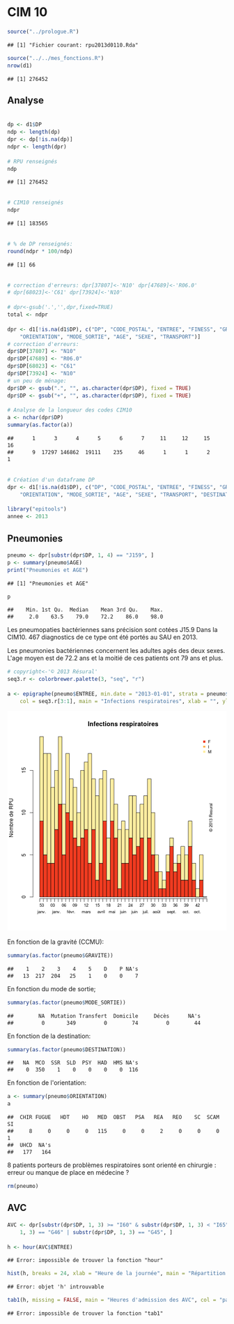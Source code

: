 CIM 10
========================================================


```r
source("../prologue.R")
```

```
## [1] "Fichier courant: rpu2013d0110.Rda"
```

```r
source("../../mes_fonctions.R")
nrow(d1)
```

```
## [1] 276452
```


Analyse
----------


```r

dp <- d1$DP
ndp <- length(dp)
dpr <- dp[!is.na(dp)]
ndpr <- length(dpr)

# RPU renseignés
ndp
```

```
## [1] 276452
```

```r

# CIM10 renseignés
ndpr
```

```
## [1] 183565
```

```r

# % de DP renseignés:
round(ndpr * 100/ndp)
```

```
## [1] 66
```

```r

# correction d'erreurs: dpr[37807]<-'N10' dpr[47689]<-'R06.0'
# dpr[68023]<-'C61' dpr[73924]<-'N10'

# dpr<-gsub('.','',dpr,fixed=TRUE)
total <- ndpr

dpr <- d1[!is.na(d1$DP), c("DP", "CODE_POSTAL", "ENTREE", "FINESS", "GRAVITE", 
    "ORIENTATION", "MODE_SORTIE", "AGE", "SEXE", "TRANSPORT")]
# correction d'erreurs:
dpr$DP[37807] <- "N10"
dpr$DP[47689] <- "R06.0"
dpr$DP[68023] <- "C61"
dpr$DP[73924] <- "N10"
# un peu de ménage:
dpr$DP <- gsub(".", "", as.character(dpr$DP), fixed = TRUE)
dpr$DP <- gsub("+", "", as.character(dpr$DP), fixed = TRUE)

# Analyse de la longueur des codes CIM10
a <- nchar(dpr$DP)
summary(as.factor(a))
```

```
##      1      3      4      5      6      7     11     12     15     16 
##      9  17297 146862  19111    235     46      1      1      2      1
```

```r

# Création d'un dataframe DP
dpr <- d1[!is.na(d1$DP), c("DP", "CODE_POSTAL", "ENTREE", "FINESS", "GRAVITE", 
    "ORIENTATION", "MODE_SORTIE", "AGE", "SEXE", "TRANSPORT", "DESTINATION")]

library("epitools")
annee <- 2013
```


Pneumonies
----------


```r
pneumo <- dpr[substr(dpr$DP, 1, 4) == "J159", ]
p <- summary(pneumo$AGE)
print("Pneumonies et AGE")
```

```
## [1] "Pneumonies et AGE"
```

```r
p
```

```
##    Min. 1st Qu.  Median    Mean 3rd Qu.    Max. 
##     2.0    63.5    79.0    72.2    86.0    98.0
```

Les pneumopaties bactériennes sans précision sont cotées J15.9 Dans la CIM10.
467 diagnostics de ce type ont été portés au SAU en 2013.

Les pneumonies bactériennes concernent les adultes agés des deux sexes. L'age moyen est de 72.2 ans et la moitié de ces patients ont 79 ans et plus.



```r
# copyright<-'© 2013 Résural'
seq3.r <- colorbrewer.palette(3, "seq", "r")

a <- epigraphe(pneumo$ENTREE, min.date = "2013-01-01", strata = pneumo$SEXE, 
    col = seq3.r[3:1], main = "Infections respiratoires", xlab = "", ylab = "Nombre de RPU")
```

![plot of chunk pneumo](figure/pneumo.png) 

En fonction de la gravité (CCMU):

```r
summary(as.factor(pneumo$GRAVITE))
```

```
##    1    2    3    4    5    D    P NA's 
##   13  217  204   25    1    0    0    7
```

En fonction du mode de sortie;

```r
summary(as.factor(pneumo$MODE_SORTIE))
```

```
##        NA  Mutation Transfert  Domicile     Décès      NA's 
##         0       349         0        74         0        44
```


En fonction de la destination:

```r
summary(as.factor(pneumo$DESTINATION))
```

```
##   NA  MCO  SSR  SLD  PSY  HAD  HMS NA's 
##    0  350    1    0    0    0    0  116
```


En fonction de l'orientation:

```r
a <- summary(pneumo$ORIENTATION)
a
```

```
##  CHIR FUGUE   HDT    HO   MED  OBST   PSA   REA   REO    SC  SCAM    SI 
##     8     0     0     0   115     0     0     2     0     0     0     1 
##  UHCD  NA's 
##   177   164
```


8 patients porteurs de problèmes respiratoires sont orienté en chirurgie : erreur ou manque de place en médecine ?


```r
rm(pneumo)
```


AVC
---


```r
AVC <- dpr[substr(dpr$DP, 1, 3) >= "I60" & substr(dpr$DP, 1, 3) < "I65" | substr(dpr$DP, 
    1, 3) == "G46" | substr(dpr$DP, 1, 3) == "G45", ]

h <- hour(AVC$ENTREE)
```

```
## Error: impossible de trouver la fonction "hour"
```

```r
hist(h, breaks = 24, xlab = "Heure de la journée", main = "Répartition des AVC dans la journée")
```

```
## Error: objet 'h' introuvable
```

```r
tab1(h, missing = FALSE, main = "Heures d'admission des AVC", col = "paleyellow")
```

```
## Error: impossible de trouver la fonction "tab1"
```




